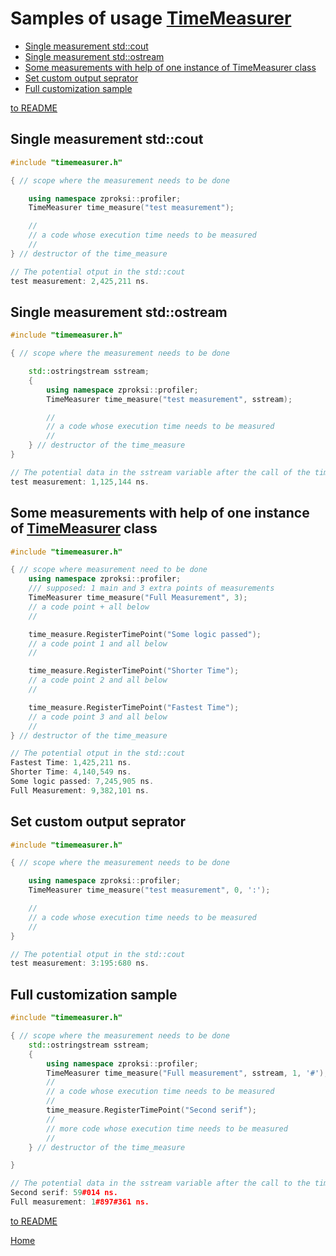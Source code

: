 # Samples of usage [TimeMeasurer]
  * [Single measurement std::cout](#single-measurement-stdcout)
  * [Single measurement std::ostream](#single-measurement-stdostream)
  * [Some measurements with help of one instance of TimeMeasurer class](#some-measurements-with-help-of-one-instance-of-timemeasurer-class)
  * [Set custom output seprator](#set-custom-output-seprator)
  * [Full customization sample](#full-customization-sample)

 [to README][README.md]

## Single measurement std::cout
```cpp
#include "timemeasurer.h"

{ // scope where the measurement needs to be done

    using namespace zproksi::profiler;
    TimeMeasurer time_measure("test measurement");

    //
    // a code whose execution time needs to be measured
    //
} // destructor of the time_measure
```
```cpp
// The potential otput in the std::cout
test measurement: 2,425,211 ns.
```

## Single measurement std::ostream
```cpp
#include "timemeasurer.h"

{ // scope where the measurement needs to be done

    std::ostringstream sstream;
    {
        using namespace zproksi::profiler;
        TimeMeasurer time_measure("test measurement", sstream);

        //
        // a code whose execution time needs to be measured
        //
    } // destructor of the time_measure
}
```
```cpp
// The potential data in the sstream variable after the call of the time_measure destructor
test measurement: 1,125,144 ns.
```

## Some measurements with help of one instance of [TimeMeasurer] class
```cpp
#include "timemeasurer.h"

{ // scope where measurement need to be done
    using namespace zproksi::profiler;
    /// supposed: 1 main and 3 extra points of measurements
    TimeMeasurer time_measure("Full Measurement", 3);
    // a code point + all below
    //

    time_measure.RegisterTimePoint("Some logic passed");
    // a code point 1 and all below
    //

    time_measure.RegisterTimePoint("Shorter Time");
    // a code point 2 and all below
    //

    time_measure.RegisterTimePoint("Fastest Time");
    // a code point 3 and all below
    //
} // destructor of the time_measure
```
```cpp
// The potential otput in the std::cout
Fastest Time: 1,425,211 ns.
Shorter Time: 4,140,549 ns.
Some logic passed: 7,245,905 ns.
Full Measurement: 9,382,101 ns.
```

## Set custom output seprator
```cpp
#include "timemeasurer.h"

{ // scope where the measurement needs to be done

    using namespace zproksi::profiler;
    TimeMeasurer time_measure("test measurement", 0, ':');

    //
    // a code whose execution time needs to be measured
    //
}
```
```cpp
// The potential otput in the std::cout
test measurement: 3:195:680 ns.
```

## Full customization sample
```cpp
#include "timemeasurer.h"

{ // scope where the measurement needs to be done
    std::ostringstream sstream;
    {
        using namespace zproksi::profiler;
        TimeMeasurer time_measure("Full measurement", sstream, 1, '#');
        //
        // a code whose execution time needs to be measured
        //
        time_measure.RegisterTimePoint("Second serif");
        //
        // more code whose execution time needs to be measured
        //
    } // destructor of the time_measure

}
```
```cpp
// The potential data in the sstream variable after the call to the time_measure destructor
Second serif: 59#014 ns.
Full measurement: 1#897#361 ns.
```

[to README][README.md]

[Home](#samples-of-usage-timemeasurer)


[TimeMeasurer]:./timemeasurer.h
[samples.md]:./samples.md
[README.md]:./README.md